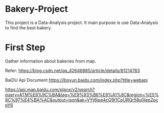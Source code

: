 # Bakery-Project
This project is a Data-Analysis project. It main purpose is use Data-Analysis to find the best bakery.

# First Step
Gather information about bakeries from map.

Refer: https://blog.csdn.net/qq_42646885/article/details/81214783

BaiDU Api Document https://lbsyun.baidu.com/index.php?title=webapi

https://api.map.baidu.com/place/v2/search?query=ATM%E6%9C%BA&tag=%E9%93%B6%E8%A1%8C&region=%E5%8C%97%E4%BA%AC&output=json&ak=VYt6ipe4cG9t1CpURQr58ulXep2pcpY6
